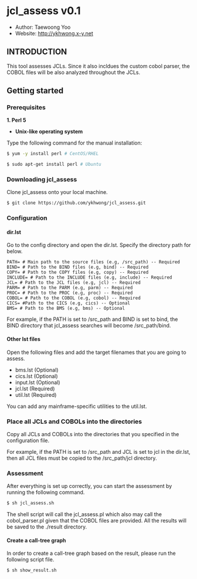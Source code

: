 # jcl_assess v0.1
- Author: Taewoong Yoo
- Website: http://ykhwong.x-y.net

## INTRODUCTION
This tool assesses JCLs. Since it also incldues the custom cobol parser, the COBOL files will be also analyzed throughout the JCLs.

## Getting started
### Prerequisites
**1. Perl 5**
* **Unix-like operating system**

Type the following command for the manual installation:
```sh
$ yum -y install perl # CentOS/RHEL
```
```sh
$ sudo apt-get install perl # Ubuntu
```

### Downloading jcl_assess
Clone jcl_assess onto your local machine.
```sh
$ git clone https://github.com/ykhwong/jcl_assess.git
```

### Configuration
#### dir.lst
Go to the config directory and open the dir.lst. Specify the directory path for below.
```
PATH= # Main path to the source files (e.g, /src_path) -- Required
BIND= # Path to the BIND files (e.g, bind) -- Required
COPY= # Path to the COPY files (e.g, copy) -- Required
INCLUDE= # Path to the INCLUDE files (e.g, include) -- Required
JCL= # Path to the JCL files (e.g, jcl) -- Required
PARM= # Path to the PARM (e.g, parm) -- Required
PROC= # Path to the PROC (e.g, proc) -- Required
COBOL= # Path to the COBOL (e.g, cobol) -- Required
CICS= #Path to the CICS (e.g, cics) -- Optional
BMS= # Path to the BMS (e.g, bms) -- Optional
```
For example, if the PATH is set to /src_path and BIND is set to bind, the BIND directory that jcl_assess searches will become /src_path/bind.

#### Other lst files
Open the following files and add the target filenames that you are going to assess.
* bms.lst (Optional)
* cics.lst (Optional)
* input.lst (Optional)
* jcl.lst (Required)
* util.lst (Required)

You can add any mainframe-specific utilities to the util.lst.

### Place all JCLs and COBOLs into the directories
Copy all JCLs and COBOLs into the directories that you specified in the configuration file.

For example, if the PATH is set to /src_path and JCL is set to jcl in the dir.lst, then all JCL files must be copied to the /src_path/jcl directory.

### Assessment
After everything is set up correctly, you can start the assessment by running the following command.

```sh
$ sh jcl_assess.sh
```

The shell script will call the jcl_assess.pl which also may call the cobol_parser.pl given that the COBOL files are provided. All the results will be saved to the ./result directory.

#### Create a call-tree graph
In order to create a call-tree graph based on the result, please run the following script file.

```sh
$ sh show_result.sh
```

